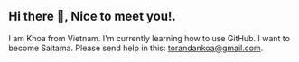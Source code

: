 ## Hi there 👋, Nice to meet you!.
I am Khoa from Vietnam.
I'm currently learning how to use GitHub.
I want to become Saitama.
Please send help in this: torandankoa@gmail.com.
<!--
**torankoa13/torankoa13** is a ✨ _special_ ✨ repository because its `README.md` (this file) appears on your GitHub profile.

Here are some ideas to get you started:

- 🔭 I’m currently working on ...
- 🌱 I’m currently learning ...
- 👯 I’m looking to collaborate on ...
- 🤔 I’m looking for help with ...
- 💬 Ask me about ...
- 📫 How to reach me: ...
- 😄 Pronouns: ...
- ⚡ Fun fact: ...
-->
